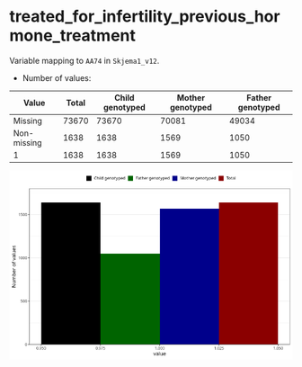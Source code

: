 # treated_for_infertility_previous_hormone_treatment
Variable mapping to `AA74` in `Skjema1_v12`.
- Number of values:

| Value | Total | Child genotyped | Mother genotyped | Father genotyped |
| ----- | ----- | --------------- | ---------------- | ---------------- |
| Missing | 73670 | 73670 | 70081 | 49034 |
| Non-missing | 1638 | 1638 | 1569 | 1050 |
| 1 | 1638 | 1638 | 1569 | 1050 |



![](treated_for_infertility_previous_hormone_treatment_n.png)



